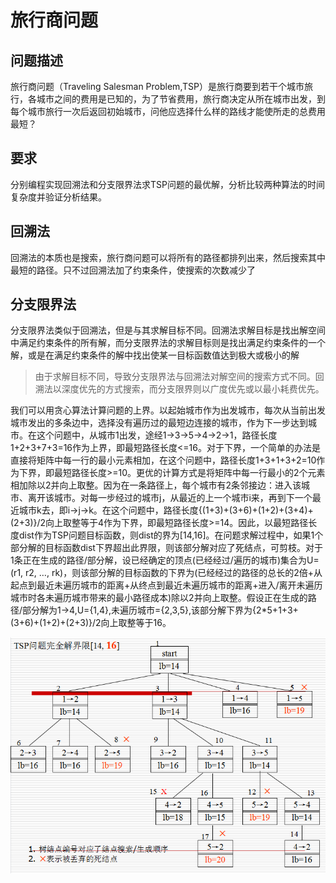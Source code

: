 # 旅行商问题

## 问题描述

旅行商问题（Traveling Salesman Problem,TSP）是旅行商要到若干个城市旅行，各城市之间的费用是已知的，为了节省费用，旅行商决定从所在城市出发，到每个城市旅行一次后返回初始城市，问他应选择什么样的路线才能使所走的总费用最短？

## 要求

分别编程实现回溯法和分支限界法求TSP问题的最优解，分析比较两种算法的时间复杂度并验证分析结果。

## 回溯法

回溯法的本质也是搜索，旅行商问题可以将所有的路径都排列出来，然后搜索其中最短的路径。只不过回溯法加了约束条件，使搜索的次数减少了

## 分支限界法

分支限界法类似于回溯法，但是与其求解目标不同。回溯法求解目标是找出解空间中满足约束条件的所有解，而分支限界法的求解目标则是找出满足约束条件的一个解，或是在满足约束条件的解中找出使某一目标函数值达到极大或极小的解

> 由于求解目标不同，导致分支限界法与回溯法对解空间的搜索方式不同。回溯法以深度优先的方式搜索，而分支限界则以广度优先或以最小耗费优先。

我们可以用贪心算法计算问题的上界。以起始城市作为出发城市，每次从当前出发城市发出的多条边中，选择没有遍历过的最短边连接的城市，作为下一步达到城市。在这个问题中，从城市1出发，途经1→3→5→4→2→1，路径长度1+2+3+7+3=16作为上界，即最短路径长度<=16。对于下界，一个简单的办法是直接将矩阵中每一行的最小元素相加，在这个问题中，路径长度1+3+1+3+2=10作为下界，即最短路径长度>=10。更优的计算方式是将矩阵中每一行最小的2个元素相加除以2并向上取整。因为在一条路径上，每个城市有2条邻接边：进入该城市、离开该城市。对每一步经过的城市j，从最近的上一个城市i来，再到下一个最近城市k去，即i→j→k。在这个问题中，路径长度{(1+3)+(3+6)+(1+2)+(3+4)+(2+3)}/2向上取整等于4作为下界，即最短路径长度>=14。因此，以最短路径长度dist作为TSP问题目标函数，则dist的界为[14,16]。在问题求解过程中，如果1个部分解的目标函数dist下界超出此界限，则该部分解对应了死结点，可剪枝。对于1条正在生成的路径/部分解，设已经确定的顶点(已经经过/遍历的城市)集合为U=(r1, r2, …, rk)，则该部分解的目标函数的下界为(已经经过的路径的总长的2倍+从起点到最近未遍历城市的距离+从终点到最近未遍历城市的距离+进入/离开未遍历城市时各未遍历城市带来的最小路径成本)除以2并向上取整。假设正在生成的路径/部分解为1→4,U={1,4},未遍历城市={2,3,5},该部分解下界为{2*5+1+3+(3+6)+(1+2)+(2+3)}/2向上取整等于16。

![lvs](lvs.png)